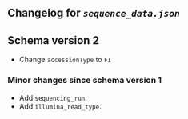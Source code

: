 ## Changelog for *`sequence_data.json`*

## Schema version 2

* Change `accessionType` to `FI`

### Minor changes since schema version 1
* Add `sequencing_run`.
* Add `illumina_read_type`.
